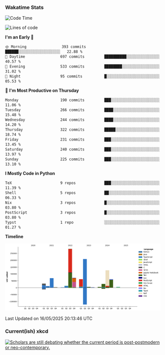 ### Wakatime Stats
<!--START_SECTION:waka-->
![Code Time](http://img.shields.io/badge/Code%20Time-3%2C226%20hrs%2018%20mins-blue)

![Lines of code](https://img.shields.io/badge/From%20Hello%20World%20I%27ve%20Written-983.8%20thousand%20lines%20of%20code-blue)

**I'm an Early 🐤** 

```text
🌞 Morning                393 commits         ██████░░░░░░░░░░░░░░░░░░░   22.88 % 
🌆 Daytime                697 commits         ██████████░░░░░░░░░░░░░░░   40.57 % 
🌃 Evening                533 commits         ████████░░░░░░░░░░░░░░░░░   31.02 % 
🌙 Night                  95 commits          █░░░░░░░░░░░░░░░░░░░░░░░░   05.53 % 
```
📅 **I'm Most Productive on Thursday** 

```text
Monday                   190 commits         ███░░░░░░░░░░░░░░░░░░░░░░   11.06 % 
Tuesday                  266 commits         ████░░░░░░░░░░░░░░░░░░░░░   15.48 % 
Wednesday                244 commits         ████░░░░░░░░░░░░░░░░░░░░░   14.20 % 
Thursday                 322 commits         █████░░░░░░░░░░░░░░░░░░░░   18.74 % 
Friday                   231 commits         ███░░░░░░░░░░░░░░░░░░░░░░   13.45 % 
Saturday                 240 commits         ███░░░░░░░░░░░░░░░░░░░░░░   13.97 % 
Sunday                   225 commits         ███░░░░░░░░░░░░░░░░░░░░░░   13.10 % 
```


**I Mostly Code in Python** 

```text
TeX                      9 repos             ███░░░░░░░░░░░░░░░░░░░░░░   11.39 % 
Shell                    5 repos             ██░░░░░░░░░░░░░░░░░░░░░░░   06.33 % 
Nix                      3 repos             █░░░░░░░░░░░░░░░░░░░░░░░░   03.80 % 
PostScript               3 repos             █░░░░░░░░░░░░░░░░░░░░░░░░   03.80 % 
Typst                    1 repo              ░░░░░░░░░░░░░░░░░░░░░░░░░   01.27 % 
```



**Timeline**

![Lines of Code chart](https://raw.githubusercontent.com/joshuajeschek/joshuajeschek/main/assets/bar_graph.png)


 Last Updated on 16/05/2025 20:13:46 UTC
<!--END_SECTION:waka-->

### Current(ish) xkcd
<a id="xkcd-a" title="Scholars are still debating whether the current period is post-postmodern or neo-contemporary." href="https://www.xkcd.com" target="_blank">
        <img align="center" id="xkcd-img" src="https://imgs.xkcd.com/comics/modern.png" alt="Scholars are still debating whether the current period is post-postmodern or neo-contemporary." height=300 />
</a>

